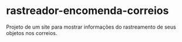 # rastreador-encomenda-correios
Projeto de um site para mostrar informações do rastreamento de seus objetos nos correios.
